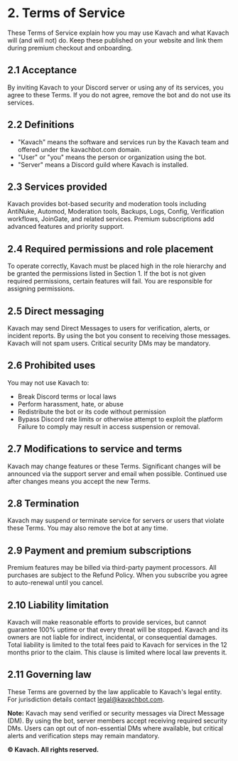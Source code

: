 # 2. Terms of Service

These Terms of Service explain how you may use Kavach and what Kavach will (and will not) do. Keep these published on your website and link them during premium checkout and onboarding.

## 2.1 Acceptance

By inviting Kavach to your Discord server or using any of its services, you agree to these Terms. If you do not agree, remove the bot and do not use its services.

## 2.2 Definitions

* "Kavach" means the software and services run by the Kavach team and offered under the kavachbot.com domain.
* "User" or "you" means the person or organization using the bot.
* "Server" means a Discord guild where Kavach is installed.

## 2.3 Services provided

Kavach provides bot-based security and moderation tools including AntiNuke, Automod, Moderation tools, Backups, Logs, Config, Verification workflows, JoinGate, and related services. Premium subscriptions add advanced features and priority support.

## 2.4 Required permissions and role placement

To operate correctly, Kavach must be placed high in the role hierarchy and be granted the permissions listed in Section 1. If the bot is not given required permissions, certain features will fail. You are responsible for assigning permissions.

## 2.5 Direct messaging

Kavach may send Direct Messages to users for verification, alerts, or incident reports. By using the bot you consent to receiving those messages. Kavach will not spam users. Critical security DMs may be mandatory.

## 2.6 Prohibited uses

You may not use Kavach to:

* Break Discord terms or local laws
* Perform harassment, hate, or abuse
* Redistribute the bot or its code without permission
* Bypass Discord rate limits or otherwise attempt to exploit the platform
  Failure to comply may result in access suspension or removal.

## 2.7 Modifications to service and terms

Kavach may change features or these Terms. Significant changes will be announced via the support server and email when possible. Continued use after changes means you accept the new Terms.

## 2.8 Termination

Kavach may suspend or terminate service for servers or users that violate these Terms. You may also remove the bot at any time.

## 2.9 Payment and premium subscriptions

Premium features may be billed via third-party payment processors. All purchases are subject to the Refund Policy. When you subscribe you agree to auto-renewal until you cancel.

## 2.10 Liability limitation

Kavach will make reasonable efforts to provide services, but cannot guarantee 100% uptime or that every threat will be stopped. Kavach and its owners are not liable for indirect, incidental, or consequential damages. Total liability is limited to the total fees paid to Kavach for services in the 12 months prior to the claim. This clause is limited where local law prevents it.

## 2.11 Governing law

These Terms are governed by the law applicable to Kavach's legal entity. For jurisdiction details contact [legal@kavachbot.com](mailto:legal@kavachbot.com).

**Note:** Kavach may send verified or security messages via Direct Message (DM). By using the bot, server members accept receiving required security DMs. Users can opt out of non-essential DMs where available, but critical alerts and verification steps may remain mandatory.

**© Kavach. All rights reserved.**
